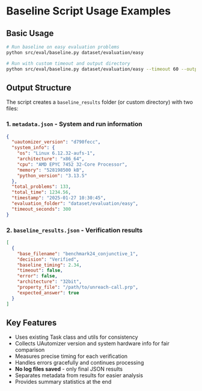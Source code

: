 # Baseline Script Usage Examples

## Basic Usage
```bash
# Run baseline on easy evaluation problems
python src/eval/baseline.py dataset/evaluation/easy

# Run with custom timeout and output directory
python src/eval/baseline.py dataset/evaluation/easy --timeout 60 --output-dir my_baseline_results
```

## Output Structure
The script creates a `baseline_results` folder (or custom directory) with two files:

### 1. `metadata.json` - System and run information
```json
{
  "uautomizer_version": "d790fecc",
  "system_info": {
    "os": "Linux 6.12.32-aufs-1",
    "architecture": "x86_64",
    "cpu": "AMD EPYC 7452 32-Core Processor",
    "memory": "528198500 kB",
    "python_version": "3.13.5"
  },
  "total_problems": 133,
  "total_time": 1234.56,
  "timestamp": "2025-01-27 10:30:45",
  "evaluation_folder": "dataset/evaluation/easy",
  "timeout_seconds": 300
}
```

### 2. `baseline_results.json` - Verification results
```json
[
  {
    "base_filename": "benchmark24_conjunctive_1",
    "decision": "Verified",
    "baseline_timing": 2.34,
    "timeout": false,
    "error": false,
    "architecture": "32bit",
    "property_file": "/path/to/unreach-call.prp",
    "expected_answer": true
  }
]
```

## Key Features
- Uses existing Task class and utils for consistency
- Collects UAutomizer version and system hardware info for fair comparison
- Measures precise timing for each verification
- Handles errors gracefully and continues processing
- **No log files saved** - only final JSON results
- Separates metadata from results for easier analysis
- Provides summary statistics at the end
